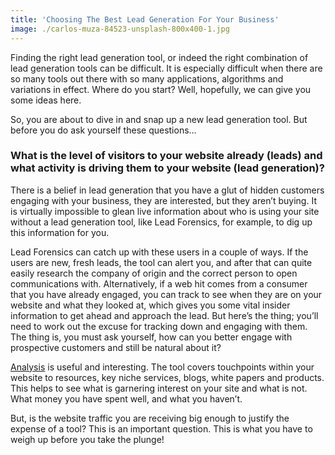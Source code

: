 ```yaml
---
title: 'Choosing The Best Lead Generation For Your Business'
image: ./carlos-muza-84523-unsplash-800x400-1.jpg
---
```


Finding the right lead generation tool, or indeed the right combination of lead generation tools can be difficult. It is especially difficult when there are so many tools out there with so many applications, algorithms and variations in effect. Where do you start? Well, hopefully, we can give you some ideas here.

So, you are about to dive in and snap up a new lead generation tool. But before you do ask yourself these questions…

### **What is the level of visitors to your website already (leads) and what activity is driving them to your website (lead generation)?**

There is a belief in lead generation that you have a glut of hidden customers engaging with your business, they are interested, but they aren’t buying. It is virtually impossible to glean live information about who is using your site without a lead generation tool, like Lead Forensics, for example, to dig up this information for you.

Lead Forensics can catch up with these users in a couple of ways. If the users are new, fresh leads, the tool can alert you, and after that can quite easily research the company of origin and the correct person to open communications with. Alternatively, if a web hit comes from a consumer that you have already engaged, you can track to see when they are on your website and what they looked at, which gives you some vital insider information to get ahead and approach the lead. But here’s the thing; you’ll need to work out the excuse for tracking down and engaging with them. The thing is, you must ask yourself, how can you better engage with prospective customers and still be natural about it?

[Analysis](https://ebp-copy.eblue-hosting.co.uk/services/user-experience-tracking-and-analytics/) is useful and interesting. The tool covers touchpoints within your website to resources, key niche services, blogs, white papers and products. This helps to see what is garnering interest on your site and what is not. What money you have spent well, and what you haven’t.

But, is the website traffic you are receiving big enough to justify the expense of a tool? This is an important question. This is what you have to weigh up before you take the plunge!
